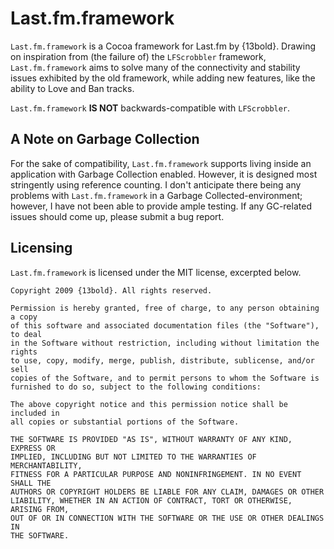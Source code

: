 Last.fm.framework
=================
`Last.fm.framework` is a Cocoa framework for Last.fm by {13bold}. Drawing on inspiration from (the failure of) the `LFScrobbler` framework, `Last.fm.framework` aims to solve many of the connectivity and stability issues exhibited by the old framework, while adding new features, like the ability to Love and Ban tracks.

`Last.fm.framework` **IS NOT** backwards-compatible with `LFScrobbler`.

A Note on Garbage Collection
----------------------------
For the sake of compatibility, `Last.fm.framework` supports living inside an application with Garbage Collection enabled. However, it is designed most stringently using reference counting. I don't anticipate there being any problems with `Last.fm.framework` in a Garbage Collected-environment; however, I have not been able to provide ample testing. If any GC-related issues should come up, please submit a bug report.

Licensing
---------
`Last.fm.framework` is licensed under the MIT license, excerpted below.

	Copyright 2009 {13bold}. All rights reserved.

	Permission is hereby granted, free of charge, to any person obtaining a copy
	of this software and associated documentation files (the "Software"), to deal
	in the Software without restriction, including without limitation the rights
	to use, copy, modify, merge, publish, distribute, sublicense, and/or sell
	copies of the Software, and to permit persons to whom the Software is
	furnished to do so, subject to the following conditions:

	The above copyright notice and this permission notice shall be included in
	all copies or substantial portions of the Software.

	THE SOFTWARE IS PROVIDED "AS IS", WITHOUT WARRANTY OF ANY KIND, EXPRESS OR
	IMPLIED, INCLUDING BUT NOT LIMITED TO THE WARRANTIES OF MERCHANTABILITY,
	FITNESS FOR A PARTICULAR PURPOSE AND NONINFRINGEMENT. IN NO EVENT SHALL THE
	AUTHORS OR COPYRIGHT HOLDERS BE LIABLE FOR ANY CLAIM, DAMAGES OR OTHER
	LIABILITY, WHETHER IN AN ACTION OF CONTRACT, TORT OR OTHERWISE, ARISING FROM,
	OUT OF OR IN CONNECTION WITH THE SOFTWARE OR THE USE OR OTHER DEALINGS IN
	THE SOFTWARE.